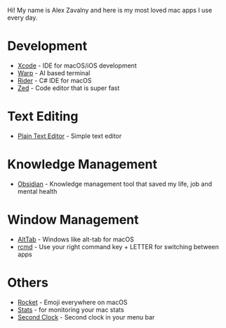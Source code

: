 Hi! My name is Alex Zavalny and here is my most loved mac apps I use every day.

# Development
- [Xcode](https://developer.apple.com/xcode/) - IDE for macOS/iOS development
- [Warp](https://warp.dev/) - AI based terminal
- [Rider](https://www.jetbrains.com/rider/) - C# IDE for macOS
- [Zed](https://zedapp.org/) - Code editor that is super fast

# Text Editing
- [Plain Text Editor](https://apps.apple.com/us/app/plain-text-editor/id1572202501) - Simple text editor

# Knowledge Management
- [Obsidian](https://obsidian.md/) - Knowledge management tool that saved my life, job and mental health

# Window Management
- [AltTab](https://alt-tab-macos.netlify.app/) - Windows like alt-tab for macOS
- [rcmd](https://lowtechguys.com/rcmd/) - Use your right command key + LETTER for switching between apps

# Others
- [Rocket](https://matthewpalmer.net/rocket/) - Emoji everywhere on macOS
- [Stats](https://github.com/exelban/stats) - for monitoring your mac stats
- [Second Clock](https://apps.apple.com/us/app/second-clock/id6450279539) - Second clock in your menu bar
